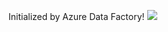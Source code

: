 Initialized by Azure Data Factory!
<a href="https://portal.azure.com/#create/Microsoft.Template/uri/%3A%2F%2Fraw.githubusercontent.com%2Fmvijaybhargava97%2FADF%2Fadf_publish%2Fvijay11%2FARMTemplateForFactory.json" target="_blank">
  <img src="https://aka.ms/deploytoazurebutton"/>
</a>
